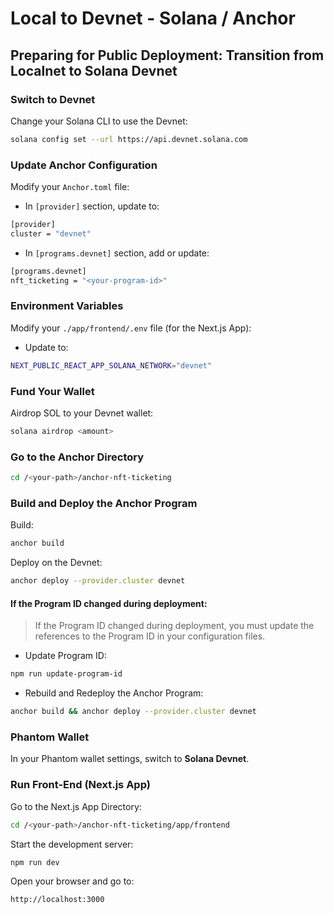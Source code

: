 # Local to Devnet - Solana / Anchor

## Preparing for Public Deployment: Transition from Localnet to Solana Devnet

### Switch to Devnet

Change your Solana CLI to use the Devnet:

```bash
solana config set --url https://api.devnet.solana.com
```


### Update Anchor Configuration

Modify your `Anchor.toml` file:

- In `[provider]` section, update to:

```bash
[provider]
cluster = "devnet"
```

- In `[programs.devnet]` section, add or update:

```bash
[programs.devnet]
nft_ticketing = "<your-program-id>"
```


### Environment Variables

Modify your `./app/frontend/.env` file (for the Next.js App):

- Update to:

```bash
NEXT_PUBLIC_REACT_APP_SOLANA_NETWORK="devnet"
```


### Fund Your Wallet

Airdrop SOL to your Devnet wallet:

```bash
solana airdrop <amount>
```


### Go to the Anchor Directory

```bash
cd /<your-path>/anchor-nft-ticketing
```


### Build and Deploy the Anchor Program

Build:

```bash
anchor build
```

Deploy on the Devnet:

```bash
anchor deploy --provider.cluster devnet
```

#### If the Program ID changed during deployment:

> If the Program ID changed during deployment, you must update the references to the Program ID in your configuration files.

- Update Program ID:

```bash
npm run update-program-id
```

- Rebuild and Redeploy the Anchor Program:

```bash
anchor build && anchor deploy --provider.cluster devnet
```


### Phantom Wallet

In your Phantom wallet settings, switch to **Solana Devnet**.


### Run Front-End (Next.js App)

Go to the Next.js App Directory:

```bash
cd /<your-path>/anchor-nft-ticketing/app/frontend
```

Start the development server:

```bash
npm run dev
```

Open your browser and go to:

```bash
http://localhost:3000
```

